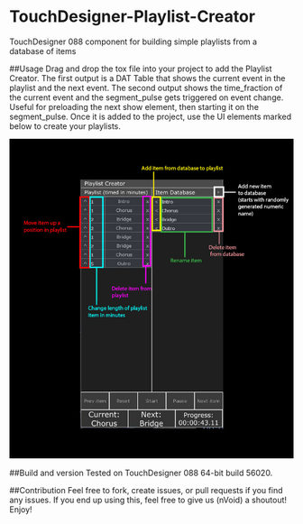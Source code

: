 # TouchDesigner-Playlist-Creator
TouchDesigner 088 component for building simple playlists from a database of items

##Usage
Drag and drop the tox file into your project to add the Playlist Creator. The first output is a DAT Table that shows the current event in the playlist and the next event. The second output shows the time_fraction of the current event and the segment_pulse gets triggered on event change. Useful for preloading the next show element, then starting it on the segment_pulse. Once it is added to the project, use the UI elements marked below to create your playlists. 

![ScreenShot](UI.jpg)

##Build and version
Tested on TouchDesigner 088 64-bit build 56020. 

##Contribution
Feel free to fork, create issues, or pull requests if you find any issues. If you end up using this, feel free to give us (nVoid) a shoutout! Enjoy!

